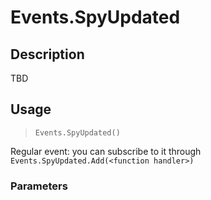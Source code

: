 # Events.SpyUpdated
## Description
TBD

## Usage
> `Events.SpyUpdated()`

Regular event: you can subscribe to it through `Events.SpyUpdated.Add(<function handler>)`

### Parameters

